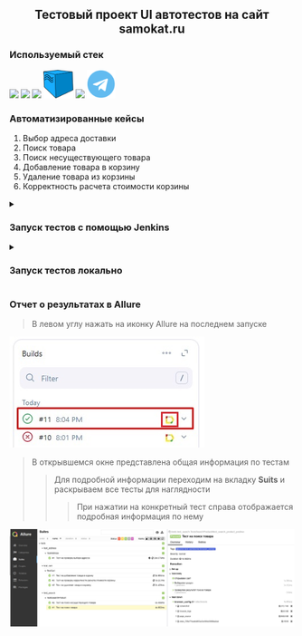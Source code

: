 <h2 align="center"> Тестовый проект UI автотестов на сайт samokat.ru</h2>  


### Используемый стек
<p>
  <img src="https://cdn.jsdelivr.net/gh/devicons/devicon@latest/icons/python/python-original-wordmark.svg" height=50 weight=50 />  
  <img src="https://cdn.jsdelivr.net/gh/devicons/devicon@latest/icons/pytest/pytest-original-wordmark.svg" height=50 weight=50 />
  <img src="https://cdn.jsdelivr.net/gh/devicons/devicon@latest/icons/jenkins/jenkins-original.svg" height=50 weight=50 />
  <img src="https://github.com/DmitryAsl/qa_guru_hw_14_Samokat/blob/main/data/icons/selenoid.svg" height=50 weight=50 />
  <img src="https://avatars.githubusercontent.com/u/5879127?s=200&v=4" height=50 weight=50 />
  <img src="https://github.com/DmitryAsl/qa_guru_hw_14_Samokat/blob/main/data/icons/Telegram.svg" height=50 weight=50 />
</p>        

### Автоматизированные кейсы
1. Выбор адреса доставки
2. Поиск товара
3. Поиск несуществующего товара
4. Добавление товара в корзину
5. Удаление товара из корзины
6. Корректность расчета стоимости корзины

<details>
<summary><h3> Запуск тестов с помощью Jenkins </h3></summary>

  > **Перейти в [сборку](https://jenkins.autotests.cloud/job/C17_dmitry_asl_hw14_Samokat/)**  
  > **Перейти на вкладку "Build with Parameters"** 
  <p>
  <img src="https://github.com/DmitryAsl/qa_guru_hw_14_Samokat/blob/main/data/icons/jenkins.jpg" />
  </p>  
  
  > **Выбрать параметры из выпадающих список и нажать "Build"**
  <img src="https://github.com/DmitryAsl/qa_guru_hw_14_Samokat/blob/main/data/icons/build_jenkins.jpg" />
  
  > Результаты запуска находятся в левом углу, последний запуск
  <img src="https://github.com/DmitryAsl/qa_guru_hw_14_Samokat/blob/main/data/icons/check_build.jpg" />
</details>
<details>
<summary><h3> Запуск тестов локально </h3></summary>  
  В терминале выполнить команду
  
  ```
  pytest tests --browser='chrome' --browser_version='126.0'
  ```

  > **--browser** - браузер в котором запустят тесты (доступен еще firefox)  
  > **--browser_version** - версия запускаемого браузера  
</details>

### Отчет о результатах в Allure

> В левом углу нажать на иконку Allure на последнем запуске  
  <img src="https://github.com/DmitryAsl/qa_guru_hw_14_Samokat/blob/main/data/icons/check_build.jpg" />
  
> В открывшемся окне представлена общая информация по тестам  
>> Для подробной информации переходим на вкладку **Suits** и раскрываем все тесты для наглядности  
>>> При нажатии на конкретный тест справа отображается подробная информация по нему  
 <img src="https://github.com/DmitryAsl/qa_guru_hw_14_Samokat/blob/main/data/icons/allure_result_green.jpg" />








